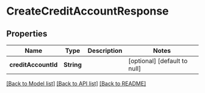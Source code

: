 # CreateCreditAccountResponse
## Properties

| Name | Type | Description | Notes |
|------------ | ------------- | ------------- | -------------|
| **creditAccountId** | **String** |  | [optional] [default to null] |

[[Back to Model list]](../README.md#documentation-for-models) [[Back to API list]](../README.md#documentation-for-api-endpoints) [[Back to README]](../README.md)

